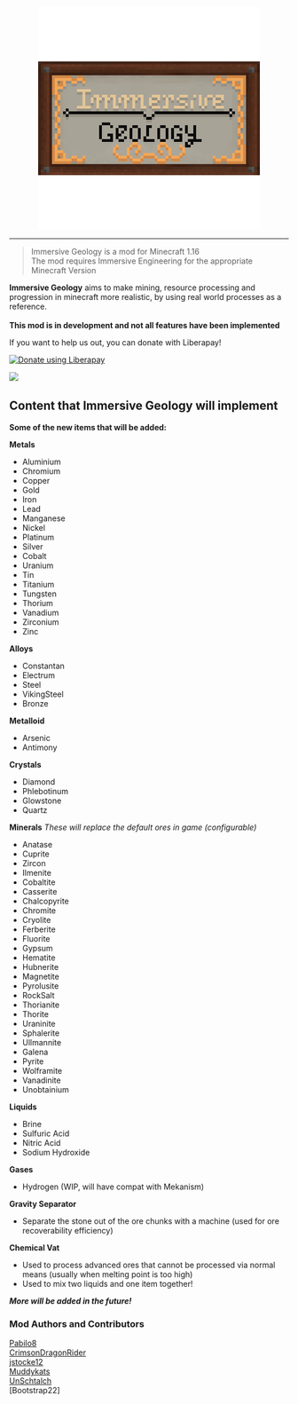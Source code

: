 <p align="center"><img src="https://github.com/Immersive-Geology-Team/Immersive-Geology/blob/1.14/logos/logo.png?raw=true"></img></p>
<hr>
<blockquote>Immersive Geology is a mod for Minecraft 1.16<br />
The mod requires Immersive Engineering for the appropriate Minecraft Version <br /></blockquote>

**Immersive Geology** aims to make mining, resource processing and progression in minecraft more realistic, by using real world processes as a reference.<br />
<br />
**This mod is in development and not all features have been implemented**
<br />

If you want to help us out, you can donate with Liberapay!

<noscript><a href="https://liberapay.com/Immersive-Geology/donate"><img alt="Donate using Liberapay" src="https://liberapay.com/assets/widgets/donate.svg"></a></noscript>

<img src="https://img.shields.io/liberapay/patrons/Immersive-Geology.svg?logo=liberapay">

 Content that Immersive Geology will implement
 ------------
**Some of the new items that will be added:**
 
**Metals**
* Aluminium
* Chromium
* Copper
* Gold
* Iron
* Lead
* Manganese
* Nickel
* Platinum
* Silver
* Cobalt
* Uranium
* Tin
* Titanium
* Tungsten
* Thorium
* Vanadium
* Zirconium
* Zinc

**Alloys**
* Constantan
* Electrum
* Steel
* VikingSteel
* Bronze

**Metalloid**
* Arsenic
* Antimony

**Crystals**
* Diamond
* Phlebotinum
* Glowstone
* Quartz

**Minerals** 
*These will replace the default ores in game (configurable)*
* Anatase
* Cuprite
* Zircon
* Ilmenite
* Cobaltite
* Casserite
* Chalcopyrite
* Chromite
* Cryolite
* Ferberite
* Fluorite
* Gypsum
* Hematite
* Hubnerite
* Magnetite
* Pyrolusite
* RockSalt
* Thorianite
* Thorite
* Uraninite
* Sphalerite
* Ullmannite
* Galena
* Pyrite
* Wolframite
* Vanadinite
* Unobtainium

**Liquids**
* Brine
* Sulfuric Acid
* Nitric Acid
* Sodium Hydroxide


**Gases**
 * Hydrogen (WIP, will have compat with Mekanism)

**Gravity Separator**
 * Separate the stone out of the ore chunks with a machine (used for ore recoverability efficiency)

**Chemical Vat**
 * Used to process advanced ores that cannot be processed via normal means (usually when melting point is too high)
 * Used to mix two liquids and one item together!

***More will be added in the future!***

### Mod Authors and Contributors ###
[Pabilo8](https://www.curseforge.com/members/pabilo8)<br />
[CrimsonDragonRider](https://www.curseforge.com/members/crimsondragonrider)<br />
[jstocke12](https://www.curseforge.com/members/jstocke12)<br />
[Muddykats](https://www.curseforge.com/members/muddykats)<br />
[UnSchtalch](https://github.com/UnSchtalch)<br />
[Bootstrap22]<br/>

